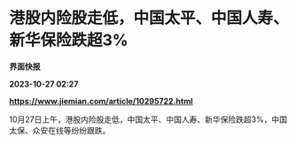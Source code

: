 # 港股内险股走低，中国太平、中国人寿、新华保险跌超3%
**界面快报**

**2023-10-27 02:27**

**https://www.jiemian.com/article/10295722.html**

10月27日上午，港股内险股走低，中国太平、中国人寿、新华保险跌超3%，中国太保、众安在线等纷纷跟跌。